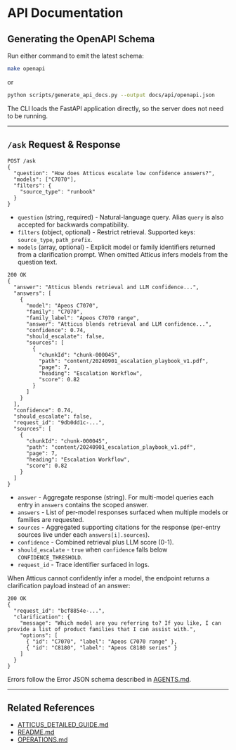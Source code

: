 # API Documentation

## Generating the OpenAPI Schema

Run either command to emit the latest schema:

```bash
make openapi
```

or

```bash
python scripts/generate_api_docs.py --output docs/api/openapi.json
```

The CLI loads the FastAPI application directly, so the server does not need to be running.

---

## `/ask` Request & Response

```jsonc
POST /ask
{
  "question": "How does Atticus escalate low confidence answers?",
  "models": ["C7070"],
  "filters": {
    "source_type": "runbook"
  }
}
```

- `question` (string, required) - Natural-language query. Alias `query` is also accepted for backwards compatibility.
- `filters` (object, optional) - Restrict retrieval. Supported keys: `source_type`, `path_prefix`.
- `models` (array, optional) - Explicit model or family identifiers returned from a clarification prompt. When omitted Atticus infers models from the question text.

```jsonc
200 OK
{
  "answer": "Atticus blends retrieval and LLM confidence...",
  "answers": [
    {
      "model": "Apeos C7070",
      "family": "C7070",
      "family_label": "Apeos C7070 range",
      "answer": "Atticus blends retrieval and LLM confidence...",
      "confidence": 0.74,
      "should_escalate": false,
      "sources": [
        {
          "chunkId": "chunk-000045",
          "path": "content/20240901_escalation_playbook_v1.pdf",
          "page": 7,
          "heading": "Escalation Workflow",
          "score": 0.82
        }
      ]
    }
  ],
  "confidence": 0.74,
  "should_escalate": false,
  "request_id": "9db0dd1c-...",
  "sources": [
    {
      "chunkId": "chunk-000045",
      "path": "content/20240901_escalation_playbook_v1.pdf",
      "page": 7,
      "heading": "Escalation Workflow",
      "score": 0.82
    }
  ]
}
```

- `answer` - Aggregate response (string). For multi-model queries each entry in `answers` contains the scoped answer.
- `answers` - List of per-model responses surfaced when multiple models or families are requested.
- `sources` - Aggregated supporting citations for the response (per-entry sources live under each `answers[i].sources`).
- `confidence` - Combined retrieval plus LLM score (0-1).
- `should_escalate` - `true` when `confidence` falls below `CONFIDENCE_THRESHOLD`.
- `request_id` - Trace identifier surfaced in logs.

When Atticus cannot confidently infer a model, the endpoint returns a clarification payload instead of an answer:

```jsonc
200 OK
{
  "request_id": "bcf8854e-...",
  "clarification": {
    "message": "Which model are you referring to? If you like, I can provide a list of product families that I can assist with.",
    "options": [
      { "id": "C7070", "label": "Apeos C7070 range" },
      { "id": "C8180", "label": "Apeos C8180 series" }
    ]
  }
}
```

Errors follow the Error JSON schema described in [AGENTS.md](../../AGENTS.md).

---

## Related References

- [ATTICUS_DETAILED_GUIDE.md](../ATTICUS_DETAILED_GUIDE.md)
- [README.md](../README.md)
- [OPERATIONS.md](../OPERATIONS.md)
